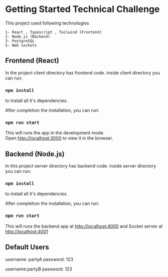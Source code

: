 # Getting Started Technical Challenge 

This project used following technologies 

    1- React , Typescript , Tailwind (Frontend)
    2- Node.js (Backend) 
    3- PostgreSQL
    5- Web sockets 

## Frontend (React)

In the project client directory has frontend code.
inside client directory you can run:

### `npm install`

to install all it's dependencies.

After completion the installation, you can run:

### `npm run start`

This will runs the app in the development mode.\
Open [http://localhost:3000](http://localhost:3000) to view it in the browser.

## Backend (Node.js)

In this project server directory has backend code.
inside server directory you can run:

### `npm install`

to install all it's dependencies.

After completion the installation, you can run:

### `npm run start`

This will runs the backend app at [http://localhost:4000](http://localhost:4000)
and Socket server at [http://localhost:4001](http://localhost:4001)

## Default Users

username: partyA
password: 123

username:partyB
password: 123


